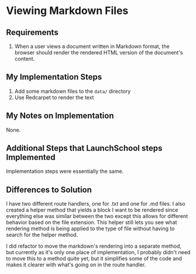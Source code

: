 # Viewing Markdown Files

## Requirements

1. When a user views a document written in Markdown format, the browser should render the rendered HTML version of the document's content.

## My Implementation Steps

1. Add some markdown files to the `data/` directory
2. Use Redcarpet to render the text

## My Notes on Implementation

None.

## Additional Steps that LaunchSchool steps Implemented

Implementation steps were essentially the same.

## Differences to Solution

I have two different route handlers, one for .txt and one for .md files. I also created a helper method that yields a block I want to be rendered since everything else was similar between the two except this allows for different behavior based on the file extension. This helper still lets you see what rendering method is being applied to the type of file without having to search for the helper method.

I did refactor to move the markdown's rendering into a separate method, but currently as it's only one place of implementation, I probably didn't need to move this to a method quite yet, but it simplifies some of the code and makes it clearer with what's going on in the route handler.
